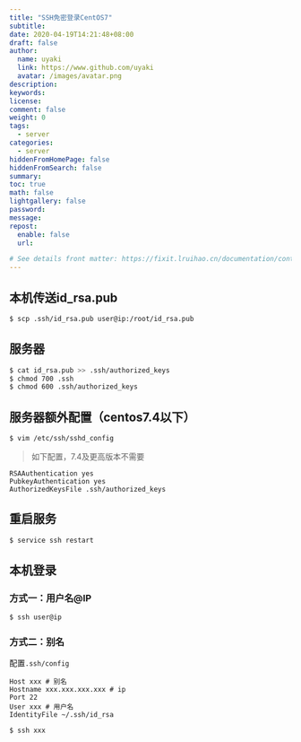 ```yaml
---
title: "SSH免密登录CentOS7"
subtitle: 
date: 2020-04-19T14:21:48+08:00
draft: false
author:
  name: uyaki
  link: https://www.github.com/uyaki
  avatar: /images/avatar.png
description:
keywords: 
license:
comment: false
weight: 0
tags:
  - server
categories:
  - server
hiddenFromHomePage: false
hiddenFromSearch: false
summary:
toc: true
math: false
lightgallery: false
password:
message:
repost:
  enable: false
  url: 

# See details front matter: https://fixit.lruihao.cn/documentation/content-management/introduction/#front-matter
---
```


<!--more-->


## 本机传送id_rsa.pub

```bash
$ scp .ssh/id_rsa.pub user@ip:/root/id_rsa.pub
```

## 服务器

```bash
$ cat id_rsa.pub >> .ssh/authorized_keys
$ chmod 700 .ssh
$ chmod 600 .ssh/authorized_keys

```

## 服务器额外配置（centos7.4以下）

```bash
$ vim /etc/ssh/sshd_config
```

> 如下配置，7.4及更高版本不需要

```
RSAAuthentication yes
PubkeyAuthentication yes
AuthorizedKeysFile .ssh/authorized_keys
```

## 重启服务

```bash
$ service ssh restart
```

## 本机登录

### 方式一：用户名@IP

```bash
$ ssh user@ip
```

### 方式二：别名

配置`.ssh/config`

```
Host xxx # 别名
Hostname xxx.xxx.xxx.xxx # ip
Port 22
User xxx # 用户名
IdentityFile ~/.ssh/id_rsa
```

```bash
$ ssh xxx
```

